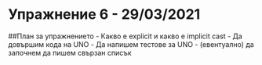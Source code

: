# Упражнение 6 - 29/03/2021
##План за упражнението
	- Какво е explicit и какво е implicit cast
	- Да довършим кода на UNO
	- Да напишем тестове за UNO
	- (евентуално) да започнем да пишем свързан списък
